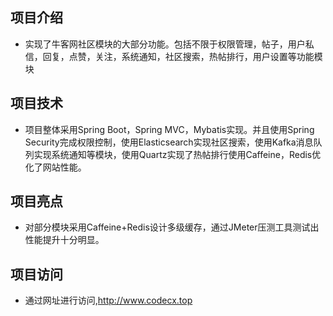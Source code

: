 ## 项目介绍
- 实现了牛客网社区模块的大部分功能。包括不限于权限管理，帖子，用户私信，回复，点赞，关注，系统通知，社区搜索，热帖排行，用户设置等功能模块
## 项目技术
- 项目整体采用Spring Boot，Spring MVC，Mybatis实现。并且使用Spring Security完成权限控制，使用Elasticsearch实现社区搜索，使用Kafka消息队列实现系统通知等模块，使用Quartz实现了热帖排行使用Caffeine，Redis优化了网站性能。
## 项目亮点
- 对部分模块采用Caffeine+Redis设计多级缓存，通过JMeter压测工具测试出性能提升十分明显。
## 项目访问
- 通过网址进行访问,http://www.codecx.top